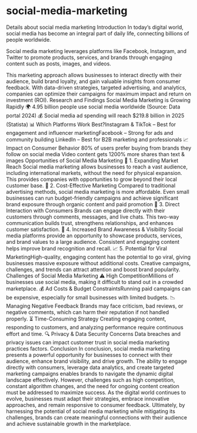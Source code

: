 # social-media-marketing
Details about social media marketing</b>
Introduction
In today’s digital world, social media has become an integral part of daily life, connecting billions of people worldwide.​

Social media marketing leverages platforms like Facebook, Instagram, and Twitter to promote products, services, and brands through engaging content such as posts, images, and videos.​

This marketing approach allows businesses to interact directly with their audience, build brand loyalty, and gain valuable insights from consumer feedback. With data-driven strategies, targeted advertising, and analytics, companies can optimize their campaigns for maximum impact and return on investment (ROI).​
Research and Findings​
Social Media Marketing is Growing Rapidly​
🌍 4.95 billion people use social media worldwide (Source: Data portal 2024)​
💰 Social media ad spending will reach $219.8 billion in 2025 (Statista)​
📊 Which Platforms Work Best?​
Instagram & TikTok – Best for engagement and influencer marketing​
Facebook – Strong for ads and community building​
LinkedIn – Best for B2B marketing and professionals​​
📈 Impact on Consumer Behavior​
80% of users prefer buying from brands they follow on social media​
Video content gets 1200% more shares than text & images​
Opportunities of Social Media Marketing​
🚀 1. Expanding Market Reach​
Social media marketing allows businesses to reach a vast audience, including international markets, without the need for physical expansion. This provides companies with opportunities to grow beyond their local customer base.​
🎯 2. Cost-Effective Marketing​
Compared to traditional advertising methods, social media marketing is more affordable. Even small businesses can run budget-friendly campaigns and achieve significant brand exposure through organic content and paid promotion​
💬 3. Direct Interaction with Consumers​
Brands can engage directly with their customers through comments, messages, and live chats. This two-way communication builds trust, strengthens relationships, and enhances customer satisfaction.​
📢 4. Increased Brand Awareness & Visibility​
Social media platforms provide an opportunity to showcase products, services, and brand values to a large audience. Consistent and engaging content helps improve brand recognition and recall.​
📈 5. Potential for Viral Marketing​
High-quality, engaging content has the potential to go viral, giving businesses massive exposure without additional costs. Creative campaigns, challenges, and trends can attract attention and boost brand popularity.​
Challenges of Social Media Marketing​
⚠️ High Competition​
Millions of businesses use social media, making it difficult to stand out in a crowded marketplace.​
💰 Ad Costs & Budget Constraints​
Running paid campaigns can be expensive, especially for small businesses with limited budgets.​
📉 Managing Negative Feedback​
Brands may face criticism, bad reviews, or negative comments, which can harm their reputation if not handled properly.​
⏳ Time-Consuming Strategy​
Creating engaging content, responding to customers, and analyzing performance require continuous effort and time.​
🔍 Privacy & Data Security Concerns​
Data breaches and privacy issues can impact customer trust in social media marketing practices factors.​
Conclusion​
In conclusion, social media marketing presents a powerful opportunity for businesses to connect with their audience, enhance brand visibility, and drive growth. The ability to engage directly with consumers, leverage data analytics, and create targeted marketing campaigns enables brands to navigate the dynamic digital landscape effectively.​
However, challenges such as high competition, constant algorithm changes, and the need for ongoing content creation must be addressed to maximize success. As the digital world continues to evolve, businesses must adapt their strategies, embrace innovative approaches, and remain responsive to consumer feedback.​
Ultimately, by harnessing the potential of social media marketing while mitigating its challenges, brands can create meaningful connections with their audience and achieve sustainable growth in the marketplace.​

​
